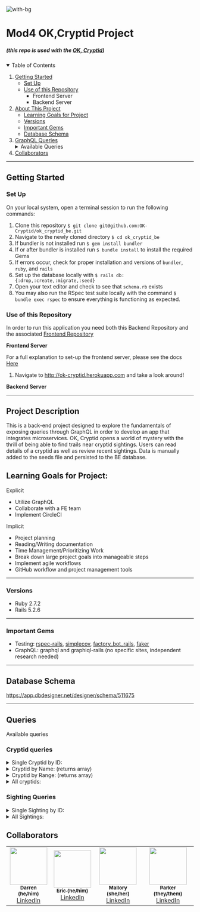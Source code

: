 ![with-bg](https://user-images.githubusercontent.com/69017022/161345695-e2ec9ddb-34a0-493a-9232-80b70a8b3dab.png)


# Mod4 OK,Cryptid Project
#####  (this repo is used with the [OK, Cryptid](https://github.com/OK-Cryptid/ok_cryptid_be))

<details open="open">
  <summary>Table of Contents</summary>
  <ol>
    <li>
      <a href="#getting-started">Getting Started</a>
      <ul>
        <li><a href="#set-up">Set Up</a></li>
        <li><a href="#use-of-this-repository">Use of this Repository</a>
          <ul>
            <li>Frontend Server</li>
            <li>Backend Server</li>
          </ul>
        </li>
    </li>
    </ul>
    <li>
      <a href="#project-description">About This Project</a>
      <ul>
        <li><a href="#learning-goals-for-project">Learning Goals for Project</a></li>
        <li><a href="#versions">Versions</a></li>
        <li><a href="#important-gems">Important Gems</a></li>
        <li><a href="#database-schema">Database Schema</a></li>
      </ul>
    </li>
    <li>
      <a href="#graphql">GraphQL Queries</a>
      <details>
        <summary>Available Queries</summary>
        <ul>
          <li><a href="#cryptid-queries">Cryptid Queries</a></li>
          <li><a href="#sighting-queries">Sighting Queries</a></li>
        </ul>
      </details>
    </li>
    <li><a href="#collaborators">Collaborators</a></li>
  </ol>
</details>

----------

## Getting Started

### Set Up
On your local system, open a terminal session to run the following commands:
1. Clone this repository `$ git clone git@github.com:OK-Cryptid/ok_cryptid_be.git`
2. Navigate to the newly cloned directory `$ cd ok_cryptid_be`
3. If bundler is not installed run `$ gem install bundler`
4. If or after bundler is installed run `$ bundle install` to install the required Gems
5. If errors occur, check for proper installation and versions of `bundler`, `ruby`, and `rails`
6. Set up the database locally with `$ rails db:{:drop,:create,:migrate,:seed}`
7. Open your text editor and check to see that `schema.rb` exists
8. You may also run the RSpec test suite locally with the command `$ bundle exec rspec` to ensure everything is functioning as expected.

### Use of this Repository
In order to run this application you need both this Backend Repository and the associated [Frontend Repository](https://github.com/OK-Cryptid/ok-cryptid-fe)

**Frontend Server**
 
For a full explanation to set-up the frontend server, please see the docs [Here](https://github.com/OK-Cryptid/ok-cryptid-fe#readme)

<!-- On you command line:
1. Navigate to the local directory where the frontend repo is housed
2. Start the Frontend server with `$ rails s` and navigate to http://localhost:3000/ or http://ok-cryptid.herokuapp.com in your web browser. Here you are able to interact with the application. -->

<!-- 1.  Navigate to http://ok-cryptid.herokuapp.com and take a look around! -->
1. Navigate to http://ok-cryptid.herokuapp.com and take a look around!

**Backend Server**
 
<!-- On your command line:
1. Navigate to the local directory where the backend repo is housed
2. Run `$ rails s` to run the server locally
3. Open a web browser and navigate to http://localhost:3000/graphiql
4. Here you are able to explore the queries exposed by the API! -->

----------

## Project Description

This is a back-end project designed to explore the fundamentals of exposing queries through GraphQL in order to develop an app that integrates microservices. OK, Cryptid opens a world of mystery with the thrill of being able to find trails near cryptid sightings. Users can read details of a cryptid as well as review recent sightings. Data is manually added to the seeds file and persisted to the BE database. 

## Learning Goals for Project:

Explicit
- Utilize GraphQL
- Collaborate with a FE team
- Implement CircleCI

Implicit
- Project planning
- Reading/Writing documentation
- Time Management/Prioritizing Work
- Break down large project goals into manageable steps
- Implement agile workflows
- GitHub workflow and project management tools

----------

### Versions

- Ruby 2.7.2
- Rails 5.2.6

----------

### Important Gems

- Testing: [rspec-rails](https://github.com/rspec/rspec-rails), [simplecov](https://github.com/simplecov-ruby/simplecov), [factory_bot_rails](https://github.com/thoughtbot/factory_bot_rails), [faker](https://github.com/vajradog/faker-rails)
- GraphQL: graphql and graphiql-rails (no specific sites, independent research needed) 

----------

## Database Schema

https://app.dbdesigner.net/designer/schema/511675


----------

## Queries
Available queries

### Cryptid queries
<details>
    <summary> Single Cryptid by ID: </summary>

```
Query
{
 cryptidById(id: "6") {
  name
  dangerLevel
  description
  image
  range
  sightings{
    title
   }
 }
}
  
response
  
{
  "data": {
    "cryptidById": {
      "name": "Bigfoot",
      "dangerLevel": "6",
      "description": "Bigfoot, also called Sasquatch (from Salish se’sxac: “wild men”) is a large, hairy, humanlike creature described as ranging from 6 to 15 feet tall. It is observed standing on two feet, often giving off a foul smell, and moving silently or emitting a high-pitched cry. Footprints have measured up to 24 inches in width.",
      "image": "https://bit.ly/3JKsNDs",
      "range": "Rocky Mountains, Appalachian Trial, Coastal Plain",
      "sightings": [
        {
          "title": "Black Mesa Research Facility"
        },
        {
          "title": "Sector G Hydro Electric"
        },
        {
          "title": "Sector E Biodome Complex"
        }
      ]
    }
  }
}
```

</details>

<details>
    <summary> Cryptid by Name: (returns array) </summary>

```
Query
{
 cryptidByName(Name: "bigfoot") {
  name
  dangerLevel
  description
  image
  range
  sightings{
    title
   }
 }
}
  
response
  
{
  "data": {
    "cryptidByName": [
      {
        "name": "Bigfoot",
        "dangerLevel": "6",
        "description": "Bigfoot, also called Sasquatch (from Salish se’sxac: “wild men”) is a large, hairy, humanlike creature described as ranging from 6 to 15 feet tall. It is observed standing on two feet, often giving off a foul smell, and moving silently or emitting a high-pitched cry. Footprints have measured up to 24 inches in width.",
        "image": "https://bit.ly/3JKsNDs",
        "range": "Rocky Mountains, Appalachian Trial, Coastal Plain",
        "sightings": [
          {
            "title": "Black Mesa Research Facility"
          },
          {
            "title": "Sector G Hydro Electric"
          },
          {
            "title": "Sector E Biodome Complex"
          }
        ]
      }
    ]
  }
}
```

</details>

<details>
    <summary>Cryptid by Range: (returns array) </summary>

```
Query
{
 cryptidByRange(range: "colorado") {
  name
  dangerLevel
  description
  image
  range
  sightings{
    title
   }
 }
}
  
response
  
{
  "data": {
    "cryptidByRange": [
      {
        "name": "Tommyknocker",
        "dangerLevel": "1",
        "description": "A subterranean gnome-like creature described as a littler person approximately 2ft tall, with a disproportionately large head, long arms, wrinkled skin, and white whiskers. It sometimes wears a tiny version of standard miner's garb and commits random mischief, such as stealing miners' unattencded tools and food.",
        "image": "https://bit.ly/3qDsItE",
        "range": "underground Pennsylvania, Colorado, Nevada, California",
        "sightings": [
          {
            "title": "Nova Prospekt"
          },
          {
            "title": "Sector E Biodome Complex"
          },
          {
            "title": "Section A-17 Prototype Labs"
          }
        ]
      }
    ]
  }
}
```

</details>

<details>
    <summary> All cryptids: </summary>

```
Query
{
 getCryptids {
  name
  dangerLevel
  description
  image
  range
  sightings{
    title
   }
 }
}
  
response
  
{
  "data": {
    "getCryptids": [
      {
        "name": "Bigfoot",
        "dangerLevel": "6",
        "description": "Bigfoot, also called Sasquatch (from Salish se’sxac: “wild men”) is a large, hairy, humanlike creature described as ranging from 6 to 15 feet tall. It is observed standing on two feet, often giving off a foul smell, and moving silently or emitting a high-pitched cry. Footprints have measured up to 24 inches in width.",
        "image": "https://bit.ly/3JKsNDs",
        "range": "Rocky Mountains, Appalachian Trial, Coastal Plain",
        "sightings": [
          {
            "title": "Black Mesa Research Facility"
          },
          {
            "title": "Sector G Hydro Electric"
          },
          {
            "title": "Sector E Biodome Complex"
          }
        ]
      },
      {
        "name": "Mothman",
        "dangerLevel": "4",
        "description": "Mothman is a black 10-foot creature with wings and red eyes.",
        "image": "https://bit.ly/3INwjLP",
        "range": "West Virginia, Chicago",
        "sightings": [
          {
            "title": "Sector B Coolant Reserve"
          },
          {
            "title": "Black Mesa Research Facility"
          },
          {
            "title": "Xen"
          }
        ]
      },
      {
        "name": "Nightcrawler",
        "dangerLevel": "5",
        "description": "Nightcrawlers appear to be relatively short creatures (approx. 1.5 meters) with most of their height being made up of their legs as they possess an extremely small upper body. It is an extremely thin, white humanoid with no discernible arms.",
        "image": "https://bit.ly/37Yiei1",
        "range": "California",
        "sightings": [
          {
            "title": "Sector G Hydro Electric"
          },
          {
            "title": "Black Mesa Research Facility"
          },
          {
            "title": "Ravenholm"
          }
        ]
      },
      {
        "name": "Chupacabra",
        "dangerLevel": "6",
        "description": "The chupacabra, literally 'goat-sucker' in Spanish, is described as dog-like or reptilian and alien-like. A heavy creature, approximately the size of a small bear, with a row of spines reaching from the neck to the base of the tail, its name comes from the creature's reported vampirism-- it is said to attack and drink the blood of livestock, particularly goats.",
        "image": "https://bit.ly/3wGyYov",
        "range": "Southwestern US, Puerto Rico, Maine",
        "sightings": [
          {
            "title": "Sector D Administration"
          },
          {
            "title": "Sector C Test Labs"
          },
          {
            "title": "Citadel"
          }
        ]
      },
      {
        "name": "Tommyknocker",
        "dangerLevel": "1",
        "description": "A subterranean gnome-like creature described as a littler person approximately 2ft tall, with a disproportionately large head, long arms, wrinkled skin, and white whiskers. It sometimes wears a tiny version of standard miner's garb and commits random mischief, such as stealing miners' unattencded tools and food.",
        "image": "https://bit.ly/3qDsItE",
        "range": "underground Pennsylvania, Colorado, Nevada, California",
        "sightings": [
          {
            "title": "Nova Prospekt"
          },
          {
            "title": "Sector E Biodome Complex"
          },
          {
            "title": "Section A-17 Prototype Labs"
          }
        ]
      },
      {
        "name": "Skin-walker",
        "dangerLevel": "5",
        "description": "A skin-walker is a type of harmful witch who has the ability to turn into, possess, or disguise themselves as an animal for the purpose of committing harm. Skin-walkers are not well understood outside of Navajo culture, mostly due to reluctance to discuss the subject with outsiders.",
        "image": "https://bit.ly/3uzpUPx",
        "range": "unknown",
        "sightings": [
          {
            "title": "Black Mesa East"
          },
          {
            "title": "Sector C Test Labs"
          },
          {
            "title": "Sector C Test Labs"
          }
        ]
      },
      {
        "name": "Alien",
        "dangerLevel": "2",
        "description": "Also called extraterrestrial life, aliens are intelligent beings that do not originate from earth.",
        "image": "https://bit.ly/3tHKvBO",
        "range": "unknown",
        "sightings": [
          {
            "title": "Black Mesa East"
          },
          {
            "title": "White Forest"
          },
          {
            "title": "Black Mesa East"
          }
        ]
      },
      {
        "name": "Loch Ness Monster",
        "dangerLevel": "7",
        "description": "A creature affectionately known as Nessie, it is a large, long-necked creature that inhabits Loch Ness in the Scottish Highlands.",
        "image": "https://bit.ly/3Nons6V",
        "range": "Scottish Highlands",
        "sightings": [
          {
            "title": "Sector G Hydro Electric"
          },
          {
            "title": "Sector G Hydro Electric"
          },
          {
            "title": "Xen"
          }
        ]
      }
    ]
  }
}
```

</details>

### Sighting Queries

<details>
    <summary> Single Sighting by ID: </summary>

```
Query
  
{
  sightingById(id: "4") {
    description
    image
    location
    title
    trailLinks
  }
}
  
response
  
{
  "data": {
    "sightingById": {
      "description": "A youth group was camping in the Marble Mountain Wilderness when leader Jim Mills noticed a strange-looking creature skulking along a ridge nearby.",
      "image": "https://loremflickr.com/300/300/cryptid",
      "location": "Idaho",
      "title": "Sector G Hydro Electric",
      "trailLinks": [
        "mclaughlin.com",
        "barrows-hane.biz",
        "gulgowski.name"
      ]
    }
  }
}
```

</details>

<details>
    <summary> All Sightings: </summary>

```
Query
  
{
  sightings {
    description
    image
    location
    title
    trailLinks
  }
}
  
response
  
{
  "data": {
    "sightings": [
      {
        "description": "Spotted Bigfoot along the highway near millstone. Described the creature as having looked back at them on the shoulder of the road — an encounter that ultimately lasted seconds",
        "image": "sighting image 1",
        "location": "Millstone, PE",
        "title": "Black Mesa Research Facility",
        "trailLinks": [
          "swift.biz",
          "rolfson-frami.net",
          "quigley-nienow.name"
        ]
      },
      {
        "description": "A youth group was camping in the Marble Mountain Wilderness when leader Jim Mills noticed a strange-looking creature skulking along a ridge nearby.",
        "image": "https://loremflickr.com/300/300/cryptid",
        "location": "Idaho",
        "title": "Sector G Hydro Electric",
        "trailLinks": [
          "mclaughlin.com",
          "barrows-hane.biz",
          "gulgowski.name"
        ]
      },
      {
        "description": "A hiker was walking when he spotted a large creature to the left in the woods. As he approached, the creature stood up on two legs and started throwing rocks at him.",
        "image": "https://loremflickr.com/300/300/cryptid",
        "location": "Iowa",
        "title": "Sector E Biodome Complex",
        "trailLinks": [
          "block.info",
          "farrell-veum.name",
          "feest.name"
        ]
      },
      {
        "description": "Five gravediggers claimed to see a human-like figure soaring just above them in the autumn trees.",
        "image": "https://loremflickr.com/300/300/cryptid",
        "location": "Ohio",
        "title": "Sector B Coolant Reserve",
        "trailLinks": [
          "streich-greenholt.biz",
          "kulas.net",
          "hessel.biz"
        ]
      },
      {
        "description": "A man was driving along State Route 2 saw something jump from tree to tree. He pulled off the road and snapped some pictures. In the pictures, the creature appears to have wings with pointed tips and long legs, bent at an awkward angle.",
        "image": "https://loremflickr.com/300/300/cryptid",
        "location": "Maryland",
        "title": "Black Mesa Research Facility",
        "trailLinks": [
          "effertz.biz",
          "zemlak.co",
          "block.biz"
        ]
      },
      {
        "description": "A man saw something that resembled a humanoid pterodactyl flying awkwardly.",
        "image": "https://loremflickr.com/300/300/cryptid",
        "location": "Iowa",
        "title": "Xen",
        "trailLinks": [
          "howell-fadel.biz",
          "marquardt-flatley.biz",
          "kilback.com"
        ]
      },
      {
        "description": "A man put up trail cameras in his yard to see what was causing his dogs to bark during the night. The cameras captured images of strange pale, small, armless creatures walking.",
        "image": "https://loremflickr.com/300/300/cryptid",
        "location": "California",
        "title": "Sector G Hydro Electric",
        "trailLinks": [
          "mayer.com",
          "okuneva.info",
          "schroeder.name"
        ]
      },
      {
        "description": "A 17 year old motorist saw a strange thing on the side of the road when driving at night. It was thin and pale with long legs, and moved oddly as if disjointed.",
        "image": "https://loremflickr.com/300/300/cryptid",
        "location": "Delaware",
        "title": "Black Mesa Research Facility",
        "trailLinks": [
          "hermiston.io",
          "veum.info",
          "bernhard-moore.io"
        ]
      },
      {
        "description": "A video captured on home surveillance system shows a white creature with long legs and no upper body walking slowly across the yard.",
        "image": "https://loremflickr.com/300/300/cryptid",
        "location": "Kansas",
        "title": "Ravenholm",
        "trailLinks": [
          "klocko.com",
          "senger.biz",
          "fisher-marquardt.info"
        ]
      },
      {
        "description": "A woman spotted a creature standing upright, resembling a reptilian kangaroo with huge red eyes. It ran into the brush when she screamed. Later, the livestock on the property were found to be dead. They were not eaten or mutilated, but were drained of blood.",
        "image": "https://loremflickr.com/300/300/cryptid",
        "location": "Oregon",
        "title": "Sector D Administration",
        "trailLinks": [
          "dicki-hane.name",
          "towne.org",
          "armstrong-schuppe.io"
        ]
      },
      {
        "description": "Two seven year old boys described seeing a dog-like creature with a row of spines down its back standing on its hind legs near the barn. Six of the family goats were found drained of blood approximately 40 feet away from where the creature had been lurking.",
        "image": "https://loremflickr.com/300/300/cryptid",
        "location": "North Carolina",
        "title": "Sector C Test Labs",
        "trailLinks": [
          "quigley.info",
          "bergstrom.name",
          "lemke.net"
        ]
      },
      {
        "description": "A man saw a large black-haired creature with red eyes and clawed hands come out of the trees and attack the family dog. He ran to get his gun, but when he returned, the creature was gone and the family dog was left dead with puncture wounds to neck.",
        "image": "https://loremflickr.com/300/300/cryptid",
        "location": "Georgia",
        "title": "Citadel",
        "trailLinks": [
          "fisher.info",
          "lebsack.com",
          "nikolaus.io"
        ]
      },
      {
        "description": "A miner heard the voice of a young boy calling for help while deep inside the mines. Coworkers warned him not to follow the voice, but he reportedly felt compelled to make sure the boy was safe. When he went into a tunnel to search for the child, coworkers reported that they heard knocking and whispering sounds and shouted for him to turn back. He responded that he thought he saw a small figure perched high up in the cave. The tunnel then collapsed, killing him.",
        "image": "https://loremflickr.com/300/300/cryptid",
        "location": "West Virginia",
        "title": "Nova Prospekt",
        "trailLinks": [
          "pfannerstill.net",
          "pfannerstill-towne.org",
          "moore.net"
        ]
      },
      {
        "description": "Four men exploring a cave area started hearing a voice whispering their names, and a sequence of knocking from deeper in the cave. Two of the men felt it was a warning and decided to exit the cave while the other two stayed behind, laughing and jokingly calling out to the voices. The two men that remained were crushed in a sudden cave-in ten minutes later.",
        "image": "https://loremflickr.com/300/300/cryptid",
        "location": "Wisconsin",
        "title": "Sector E Biodome Complex",
        "trailLinks": [
          "schmidt.org",
          "skiles.co",
          "kilback-lubowitz.net"
        ]
      },
      {
        "description": "A group of men working in a local mine reported to their supervisor that when working in a certain area, they have been getting pelted with rocks, their tools are being taken, their lights keep inexplicably going out, and their ladders are being shaken. Several men have reported to hearing the voice of a coworker who died in an accident the previous year.",
        "image": "https://loremflickr.com/300/300/cryptid",
        "location": "Florida",
        "title": "Section A-17 Prototype Labs",
        "trailLinks": [
          "lesch.io",
          "boyer-haley.co",
          "considine.io"
        ]
      },
      {
        "description": "A man walking with his dogs on his farm in the evening started hearing voices talking in a language he could not understand. Suddenly there was a strong wind and he came up on a creature that appeared to be a wolf, but three times larger than the size of a normal wolf, and with glowing orange eyes. It began to growl, so he shot his rifle at it, but the bullet hit the creature and fell into the snow like a pebble. A strong gust of wind blew again, and the creature quickly turned and disappeared into the darkness. When the man went over to where it had been standing, there were no prints or tracks in the snow, the only mark was the spot where his bullet fell in the snow.",
        "image": "https://loremflickr.com/300/300/cryptid",
        "location": "Pennsylvania",
        "title": "Black Mesa East",
        "trailLinks": [
          "berge.info",
          "nitzsche.io",
          "fritsch-schmidt.biz"
        ]
      },
      {
        "description": "A woman driving along a highway at night was overcome with a sudden overwhelming feeling of dread. She felt an urging in her mind that she should turn around and go back the other direction on the road. She shook off the feeling and continued, thinking it was only anxiety being on the road alone. She then saw in the corner of her headlight on the shoulder, a strange animal running alongside her truck, keeping pace at 70mph. It turned and looked at her and she slammed on her breaks, startled. She stated it had a face that resembled a human, but different. When she shined her light where the creature had been, there was nothing there. She decided to turn around and go back.",
        "image": "https://loremflickr.com/300/300/cryptid",
        "location": "Maine",
        "title": "Sector C Test Labs",
        "trailLinks": [
          "bradtke.info",
          "botsford.co",
          "carter.com"
        ]
      },
      {
        "description": "A father and son on a hunting ranch out before sunrise both reported the sudden onset of a feeling of being watched. They shined their flashlights out of the hunting blind and saw something dart away in the periphery. Figuring it was probably nothing of concern, they both shrugged it off. A short time later, the son needed to use the bathroom and exited the blind with the father following behind. When they turned around, they reported that standing in front of them was a mangled-looking coyote-human hybrid creature standing on its hind legs looking at them. They both panicked and tried to scramble back into the blind, and the creature darted into the trees.",
        "image": "https://loremflickr.com/300/300/cryptid",
        "location": "New Mexico",
        "title": "Sector C Test Labs",
        "trailLinks": [
          "west.biz",
          "ernser.com",
          "okon.org"
        ]
      },
      {
        "description": "A man was awoken during the night to an extremely bright light shining in through his bedroom window. He decided to get out of bed to see where the light was coming from outside. He was startled to find a figure standing in his room between himself and his window. He was unable to move or scream, and the figure approached him. It reached out and began tapping on his forehead with what felt like something sharp or pointed. He blacked out and woke up on the floor the next morning. He was found to have a small unexplained red spot of broken skin in the center of his forehead.",
        "image": "https://loremflickr.com/300/300/cryptid",
        "location": "Iowa",
        "title": "Black Mesa East",
        "trailLinks": [
          "mcclure.io",
          "huels.name",
          "runolfsdottir.co"
        ]
      },
      {
        "description": "A family of six was sitting around a campfire in their back yard late at night. They reported that suddenly a blinding blue light appeared above them. The next thing they remember, they were all standing inside their house facing the back door.",
        "image": "https://loremflickr.com/300/300/cryptid",
        "location": "West Virginia",
        "title": "White Forest",
        "trailLinks": [
          "huel.biz",
          "cassin.com",
          "steuber.org"
        ]
      },
      {
        "description": "A woman with a sick elderly dog was sitting on the floor comforting her pet. She heard a strange sound and a small humanoid creature with large eyes appeared beside her. The creature reached out and rested its hand on the dog. The womans husband entered the room, and jumped back, not knowing what the creature was. It was startled and darted outside through the dog door.",
        "image": "https://loremflickr.com/300/300/cryptid",
        "location": "Maryland",
        "title": "Black Mesa East",
        "trailLinks": [
          "lebsack.co",
          "nader-frami.name",
          "cormier.io"
        ]
      },
      {
        "description": "A group of friends vacationing on a boat reported seeing a huge creature with a long neck arch out of the water.",
        "image": "https://loremflickr.com/300/300/cryptid",
        "location": "Utah",
        "title": "Sector G Hydro Electric",
        "trailLinks": [
          "schulist.name",
          "kuphal-stracke.com",
          "hoeger-hirthe.info"
        ]
      },
      {
        "description": "Police received multiple calls of a strange extremely large creature swimming at high speed and emitting a low freqency noise.",
        "image": "https://loremflickr.com/300/300/cryptid",
        "location": "Maine",
        "title": "Sector G Hydro Electric",
        "trailLinks": [
          "grimes.com",
          "cummings-schmeler.net",
          "reilly.net"
        ]
      },
      {
        "description": "A group of college students playing with a drone recorded a massive unknown creature swimming in the loch.",
        "image": "https://loremflickr.com/300/300/cryptid",
        "location": "Colorado",
        "title": "Xen",
        "trailLinks": [
          "padberg-hoppe.name",
          "mohr.com",
          "block.biz"
        ]
      }
    ]
  }
}
```

</details>


## Collaborators


<!-- ALL-CONTRIBUTORS-LIST:START - Do not remove or modify this section -->
<!-- prettier-ignore-start -->
<!-- markdownlint-disable -->
<table>
  <tr>
    <!-- Darren -->
    <td align="center"><a href="https://github.com/dkulback"><img src="https://avatars.githubusercontent.com/u/83717116?v=4" width="100px;" alt=""/><br /><sub><b>Darren (he/him)</b></sub></a><br /><a href="https://www.linkedin.com/in/darren-kulback-9b2394189/" title="Code"> LinkedIn </a></td>
    <!-- Eric -->
    <td align="center"><a href="https://github.com/echon006"><img src="https://avatars.githubusercontent.com/u/89038271?v=4" width="100px;" alt=""/><br /><sub><b>Eric (he/him)</b></sub></a><br /><a href="https://www.linkedin.com/in/eric-chon-70049b161/" title="Code">  LinkedIn  </a></td>
    <!-- Mallory -->
    <td align="center"><a href="https://github.com/Malllll12"><img src="https://avatars.githubusercontent.com/u/69017022?v=4" width="100px;" alt=""/><br /><sub><b>Mallory (she/her)</b></sub></a><br /><a href="https://www.linkedin.com/in/mallory-vining/" title="Code"> LinkedIn </a></td>
    <!-- Parker -->
     <td align="center"><a href="https://github.com/ParkerLockhart"><img src="https://avatars.githubusercontent.com/u/88950699?v=4" width="100px;" alt=""/><br /><sub><b>Parker (they/them)</b></sub></a><br /><a href="https://www.linkedin.com/in/parker-lockhart/" title="Code"> LinkedIn </a></td>
  </tr>
</table>

<!-- markdownlint-restore -->
<!-- prettier-ignore-end -->

<!-- ALL-CONTRIBUTORS-LIST:END -->
